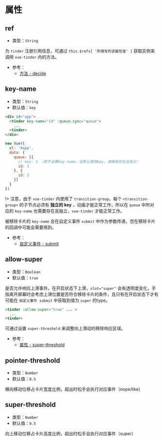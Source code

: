 # 属性

## ref

* 类型：`String`

为 `tinder` 注册引用信息，可通过 `this.$refs[ '所填写的该属性值' ]` 获取实例来调用 `vue-tinder` 内的方法。

* 参考：
  * [方法 - decide](/methods#decide)

## key-name

* 类型：`String`
* 默认值：`key`

<!-- 如果 `queue` 数组内对象有 **名为key且独立的属性** ，则无需额外配置了 -->

```html
<div id="app">
  <tinder key-name="id" :queue.sync="queue">
    ...
  <tinder>
</div>
```
```js
new Vue({
  el: '#app',
  data: {
    queue: [{
      // key: 1 （若不设置key-name，会默认使用key，请确保存在且独立）
      id: 1
    }, {
      id: 2
    }]
  }
})
```

!> 注意，由于 `vue-tinder` 内使用了 `transition-group`，每个 `<transition-group>` 的子节点必须有 **独立的 key** ，动画才能正常工作，所以在 `queue` 中所对应的 `key-name` 也需要存在且独立，`vue-tinder` 才能正常工作。

被移除卡片的 `key-name` 会在自定义事件 `submit` 中作为参数传递，您在移除卡片的回调中可能会需要用到。

* 参考：
  * [自定义事件 - submit](/events#submit)

## allow-super

* 类型：`Boolean`
* 默认值：`true`

是否允许响应上滑事件。在开启状态下上滑，`slot="super"` 会有透明度变化，手指离开屏幕时会考虑上滑位置是否符合移除卡片的条件，且只有在开启状态下才有可能在 `自定义事件 submit` 中获取到值为 `super` 的type。

```html
<tinder :allow-super="true" ... >
  ...
<tinder>
```

可通过设置 `super-threshold` 来调整向上滑动的移除响应区域。

* 参考：
  * [属性 - super-threshold](/properties#super-threshold)

## pointer-threshold

* 类型：`Number`
* 默认值：`0.5`

横向移动位移占卡片宽度比例，超出时松手会执行对应事件（nope/like）

## super-threshold

* 类型：`Number`
* 默认值：`0.5`

向上移动位移占卡片高度比例，超出时松手会执行对应事件（super）